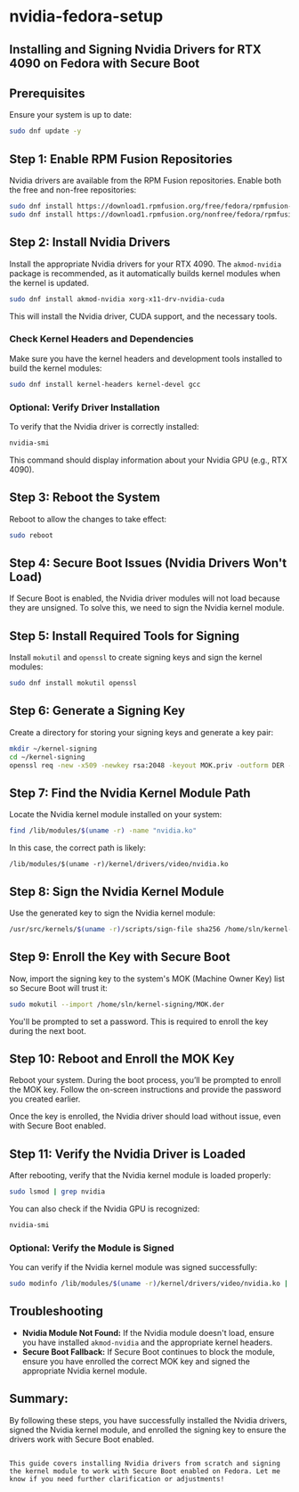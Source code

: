 # nvidia-fedora-setup

## Installing and Signing Nvidia Drivers for RTX 4090 on Fedora with Secure Boot

## Prerequisites
Ensure your system is up to date:
```bash
sudo dnf update -y
```

## Step 1: Enable RPM Fusion Repositories
Nvidia drivers are available from the RPM Fusion repositories. Enable both the free and non-free repositories:
```bash
sudo dnf install https://download1.rpmfusion.org/free/fedora/rpmfusion-free-release-$(rpm -E %fedora).noarch.rpm
sudo dnf install https://download1.rpmfusion.org/nonfree/fedora/rpmfusion-nonfree-release-$(rpm -E %fedora).noarch.rpm
```

## Step 2: Install Nvidia Drivers
Install the appropriate Nvidia drivers for your RTX 4090. The `akmod-nvidia` package is recommended, as it automatically builds kernel modules when the kernel is updated.
```bash
sudo dnf install akmod-nvidia xorg-x11-drv-nvidia-cuda
```

This will install the Nvidia driver, CUDA support, and the necessary tools.

### Check Kernel Headers and Dependencies
Make sure you have the kernel headers and development tools installed to build the kernel modules:
```bash
sudo dnf install kernel-headers kernel-devel gcc
```

### Optional: Verify Driver Installation
To verify that the Nvidia driver is correctly installed:
```bash
nvidia-smi
```

This command should display information about your Nvidia GPU (e.g., RTX 4090).

## Step 3: Reboot the System
Reboot to allow the changes to take effect:
```bash
sudo reboot
```

## Step 4: Secure Boot Issues (Nvidia Drivers Won't Load)
If Secure Boot is enabled, the Nvidia driver modules will not load because they are unsigned. To solve this, we need to sign the Nvidia kernel module.

## Step 5: Install Required Tools for Signing
Install `mokutil` and `openssl` to create signing keys and sign the kernel modules:
```bash
sudo dnf install mokutil openssl
```

## Step 6: Generate a Signing Key
Create a directory for storing your signing keys and generate a key pair:
```bash
mkdir ~/kernel-signing
cd ~/kernel-signing
openssl req -new -x509 -newkey rsa:2048 -keyout MOK.priv -outform DER -out MOK.der -nodes -days 36500 -subj "/CN=Kernel Module Signing/"
```

## Step 7: Find the Nvidia Kernel Module Path
Locate the Nvidia kernel module installed on your system:
```bash
find /lib/modules/$(uname -r) -name "nvidia.ko"
```

In this case, the correct path is likely:
```
/lib/modules/$(uname -r)/kernel/drivers/video/nvidia.ko
```

## Step 8: Sign the Nvidia Kernel Module
Use the generated key to sign the Nvidia kernel module:
```bash
/usr/src/kernels/$(uname -r)/scripts/sign-file sha256 /home/sln/kernel-signing/MOK.priv /home/sln/kernel-signing/MOK.der /lib/modules/$(uname -r)/kernel/drivers/video/nvidia.ko
```

## Step 9: Enroll the Key with Secure Boot
Now, import the signing key to the system's MOK (Machine Owner Key) list so Secure Boot will trust it:
```bash
sudo mokutil --import /home/sln/kernel-signing/MOK.der
```

You'll be prompted to set a password. This is required to enroll the key during the next boot.

## Step 10: Reboot and Enroll the MOK Key
Reboot your system. During the boot process, you’ll be prompted to enroll the MOK key. Follow the on-screen instructions and provide the password you created earlier.

Once the key is enrolled, the Nvidia driver should load without issue, even with Secure Boot enabled.

## Step 11: Verify the Nvidia Driver is Loaded
After rebooting, verify that the Nvidia kernel module is loaded properly:
```bash
sudo lsmod | grep nvidia
```

You can also check if the Nvidia GPU is recognized:
```bash
nvidia-smi
```

### Optional: Verify the Module is Signed
You can verify if the Nvidia kernel module was signed successfully:
```bash
sudo modinfo /lib/modules/$(uname -r)/kernel/drivers/video/nvidia.ko | grep "sig"
```

## Troubleshooting
- **Nvidia Module Not Found:** If the Nvidia module doesn't load, ensure you have installed `akmod-nvidia` and the appropriate kernel headers.
- **Secure Boot Fallback:** If Secure Boot continues to block the module, ensure you have enrolled the correct MOK key and signed the appropriate Nvidia kernel module.

## Summary:
By following these steps, you have successfully installed the Nvidia drivers, signed the Nvidia kernel module, and enrolled the signing key to ensure the drivers work with Secure Boot enabled.
```

This guide covers installing Nvidia drivers from scratch and signing the kernel module to work with Secure Boot enabled on Fedora. Let me know if you need further clarification or adjustments!
